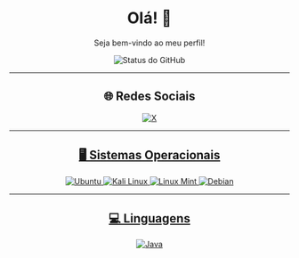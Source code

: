 <h1 align="center">Olá! 👋</h1>
<p align="center">Seja bem-vindo ao meu perfil!</p>

<div align="center">
  <img src="https://github-readme-stats.vercel.app/api?username=nikolaikiev&show_icons=true&theme=dracula" alt="Status do GitHub" />
</div>

<hr>

<h2 align="center">🌐 Redes Sociais</h2>
<p align="center">
  <a href="https://x.com/nikolaikiev_">
    <img src="https://img.shields.io/badge/X-%23000000.svg?style=for-the-badge&logo=X&logoColor=white" alt="X">
  </p>

<hr>

<h2 align="center">🖥️ Sistemas Operacionais</h2>
<p align="center">
  <img src="https://img.shields.io/badge/Ubuntu-E95420?style=for-the-badge&logo=ubuntu&logoColor=white" alt="Ubuntu">
  <img src="https://img.shields.io/badge/Kali-268BEE?style=for-the-badge&logo=kalilinux&logoColor=black" alt="Kali Linux">
  <img src="https://img.shields.io/badge/Linux%20Mint-87CF3E?style=for-the-badge&logo=Linux%20Mint&logoColor=white" alt="Linux Mint">
  <img src="https://img.shields.io/badge/Debian-D70A53?style=for-the-badge&logo=debian&logoColor=white" alt="Debian">
</p>

<hr>

<h2 align="center">💻 Linguagens</h2>
<p align="center">
  <img src="https://img.shields.io/badge/Java-%23ED8B00.svg?style=for-the-badge&logo=openjdk&logoColor=white" alt="Java">
</p>
